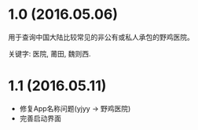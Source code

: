 # 1.0 (2016.05.06)

用于查询中国大陆比较常见的非公有或私人承包的野鸡医院。

关键字: 医院, 莆田, 魏则西.

# 1.1 (2016.05.11)

- 修复App名称问题(yjyy -> 野鸡医院)
- 完善启动界面
